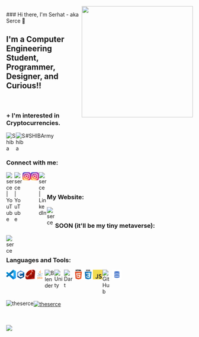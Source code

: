 <img src="https://media.giphy.com/media/ofSuyOcXZVJlh6OT74/giphy.gif" align="right" width="300" height="300">

</p> ### Hi there, I'm Serhat - aka Serce 👋 

<br />

## I'm a Computer Engineering Student, Programmer, Designer, and Curious!!

<br />

### + I'm interested in Cryptocurrencies. 

<img align="left" alt="Shiba" width="26px" src="https://cryptologos.cc/logos/basic-attention-token-bat-logo.png" />

#SHIBArmy <img align="left" alt="Shiba" width="26px" src="https://upload.wikimedia.org/wikipedia/tr/5/51/Shiba_coin_logo.png" />

<br />

### Connect with me:

[<img align="left" alt="serce | YouTube" width="22px" src="https://avatars.githubusercontent.com/u/4052902?s=200&v=4" />][youtube]
[<img align="left" alt="serce | YouTube" width="22px" src="https://avatars.githubusercontent.com/u/4052902?s=200&v=4" />][youtube2]
[<img align="left" alt="serce | Instagram" width="22px" src="https://raw.githubusercontent.com/github/explore/06c46459e7947c8a25f72798af696d66e202ac39/topics/instagram/instagram.png" />][instagram2]
[<img align="left" alt="serce | Instagram" width="22px" src="https://raw.githubusercontent.com/github/explore/06c46459e7947c8a25f72798af696d66e202ac39/topics/instagram/instagram.png" />][instagram]
[<img align="left" alt="serce | LinkedIn" width="22px" src="https://avatars.githubusercontent.com/u/357098?s=200&v=4" />][linkedin]

<br />
<br />

### My Website:

[<img align="left" alt="serce" width="22px" src="https://upload.wikimedia.org/wikipedia/commons/thumb/e/ef/Oxygen480-categories-applications-internet.svg/192px-Oxygen480-categories-applications-internet.svg.png" />][website]

<br />

### SOON (it'll be my tiny metaverse):

[<img align="left" alt="serce" width="22px" src="https://upload.wikimedia.org/wikipedia/commons/thumb/e/ef/Oxygen480-categories-applications-internet.svg/192px-Oxygen480-categories-applications-internet.svg.png" />][website]

<br />
<br />

### Languages and Tools:

<img align="left" alt="Visual Studio Code" width="26px" src="https://raw.githubusercontent.com/github/explore/80688e429a7d4ef2fca1e82350fe8e3517d3494d/topics/visual-studio-code/visual-studio-code.png" />
<img align="left" alt="C" width="26px" src="https://raw.githubusercontent.com/github/explore/f3e22f0dca2be955676bc70d6214b95b13354ee8/topics/c/c.png" />
<img align="left" alt="Ruby" width="26px" src="https://raw.githubusercontent.com/github/explore/80688e429a7d4ef2fca1e82350fe8e3517d3494d/topics/ruby/ruby.png" />
<img align="left" alt="Java" width="26px" src="https://raw.githubusercontent.com/github/explore/80688e429a7d4ef2fca1e82350fe8e3517d3494d/topics/java/java.png" />
<img align="left" alt="Blender" width="26px" src="https://avatars.githubusercontent.com/u/52924476?s=200&v=4" />
<img align="left" alt="Unity" width="26px" src="https://avatars.githubusercontent.com/u/426196?s=200&v=4" />
<img align="left" alt="Dart" width="26px" src="https://avatars.githubusercontent.com/u/1609975?s=280&v=4" />
<img align="left" alt="HTML" width="26px" src="https://raw.githubusercontent.com/github/explore/80688e429a7d4ef2fca1e82350fe8e3517d3494d/topics/html/html.png" />
<img align="left" alt="CSS" width="26px" src="https://raw.githubusercontent.com/github/explore/80688e429a7d4ef2fca1e82350fe8e3517d3494d/topics/css/css.png" />
<img align="left" alt="JavaScript" width="26px" src="https://raw.githubusercontent.com/github/explore/80688e429a7d4ef2fca1e82350fe8e3517d3494d/topics/javascript/javascript.png" />
<img align="left" alt="GitHub" width="26px" src="https://github.githubassets.com/images/modules/logos_page/GitHub-Mark.png" />
<img align="left" alt="SQL" width="26px" src="https://raw.githubusercontent.com/github/explore/80688e429a7d4ef2fca1e82350fe8e3517d3494d/topics/sql/sql.png" />

<br />
<br />

[website]: https://img.freepik.com/free-vector/red-grunge-style-coming-soon-design_1017-26691.jpg?w=2000
[website2]: http://univ.city/
[youtube]: https://www.youtube.com/c/DiziTreni
[youtube2]: https://www.youtube.com/channel/UCIPcmTIfr-45InrVEQh0L1w
[instagram]: https://www.instagram.com/serce_official/
[instagram2]: https://www.instagram.com/dizi_treni/
[linkedin]: https://linkedin.com/in/serhat-%C3%A7elik-845678223
[buycoffee]: https://www.buymeacoffee.com/theserce

<br />
<br />

<p><img align="left" src="https://github-readme-stats.vercel.app/api/top-langs?username=theserce&show_icons=true&locale=en&layout=compact" alt="theserce" /></p>

[<img align="center" src="https://cdn.buymeacoffee.com/buttons/v2/default-yellow.png" height="50" width="210" alt="theserce" />][buycoffee]

<br />
<br />

<img src="https://i.imgur.com/HtMktoE.png" align="left">
